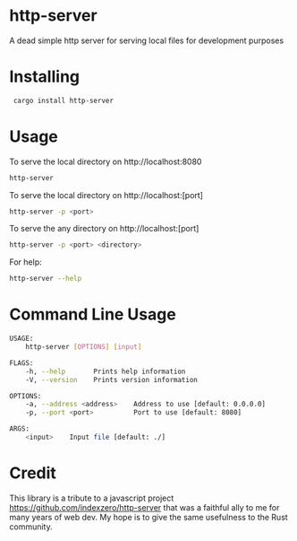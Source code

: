 # http-server

A dead simple http server for serving local files for development purposes

# Installing

```bash
 cargo install http-server
```

# Usage

To serve the local directory on http://localhost:8080

```bash
http-server
```

To serve the local directory on http://localhost:[port]

```bash
http-server -p <port>
```

To serve the any directory on http://localhost:[port]

```bash
http-server -p <port> <directory>
```

For help:

```bash
http-server --help
```

# Command Line Usage

```bash
USAGE:
    http-server [OPTIONS] [input]

FLAGS:
    -h, --help       Prints help information
    -V, --version    Prints version information

OPTIONS:
    -a, --address <address>    Address to use [default: 0.0.0.0]
    -p, --port <port>          Port to use [default: 8080]

ARGS:
    <input>    Input file [default: ./]
```

# Credit

This library is a tribute to a javascript project https://github.com/indexzero/http-server that was a faithful ally to me for many years of web dev. My hope is to give the same usefulness to the Rust community.
